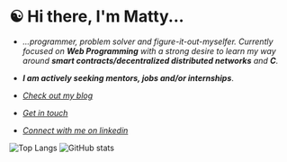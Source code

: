 #  ☯︎ Hi there, I'm Matty...

- *...programmer, problem solver and figure-it-out-myselfer. Currently focused on **Web Programming** with a strong desire to learn my way around **smart contracts/decentralized distributed networks** and **C**.* 

- ***I am actively seeking mentors, jobs and/or internships***. 

- *[Check out my blog](https://cosmicfuturisticcyberblog.netlify.app/)*

- *[Get in touch](mailto:mattbmoorin@gmail.com)*

- *[Connect with me on linkedin](https://www.linkedin.com/in/matthew-moorin-484241204/)*

![Top Langs](https://github-readme-stats.vercel.app/api/top-langs/?username=mattbmoorin&theme=highcontrast)
![GitHub stats](https://github-readme-stats.vercel.app/api?username=mattbmoorin&show_icons=true&theme=highcontrast)
     
